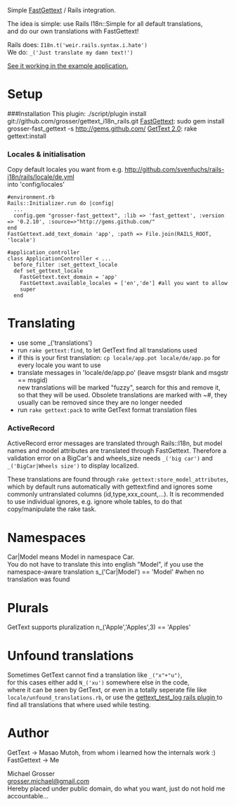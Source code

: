 Simple [FastGettext](http://github.com/grosser/fast_gettext) / Rails integration.

The idea is simple: use Rails I18n::Simple for all default translations,  
and do our own translations with FastGettext!

Rails does: `I18n.t('weir.rails.syntax.i.hate')`  
We do: `_('Just translate my damn text!')`

[See it working in the example application.](https://github.com/grosser/gettext_i18n_rails_example)

Setup
=====
###Installation
This plugin:
    ./script/plugin install git://github.com/grosser/gettext_i18n_rails.git
[FastGettext](http://github.com/grosser/fast_gettext):
    sudo gem install grosser-fast_gettext -s http://gems.github.com/
[GetText 2.0](http://github.com/mutoh/gettext):
    rake gettext:install

### Locales & initialisation
Copy default locales you want from e.g. http://github.com/svenfuchs/rails-i18n/rails/locale/de.yml  
into 'config/locales'

    #environment.rb
    Rails::Initializer.run do |config|
      ...
      config.gem "grosser-fast_gettext", :lib => 'fast_gettext', :version => '0.2.10', :source=>"http://gems.github.com/"
    end
    FastGettext.add_text_domain 'app', :path => File.join(RAILS_ROOT, 'locale')

    #application_controller
    class ApplicationController < ...
      before_filter :set_gettext_locale
      def set_gettext_locale
        FastGettext.text_domain = 'app'
        FastGettext.available_locales = ['en','de'] #all you want to allow
        super
      end

Translating
===========
 - use some _('translations')
 - run `rake gettext:find`, to let GetText find all translations used
 - if this is your first translation: `cp locale/app.pot locale/de/app.po` for every locale you want to use
 - translate messages in 'locale/de/app.po' (leave msgstr blank and msgstr == msgid)  
new translations will be marked "fuzzy", search for this and remove it, so that they will be used.
Obsolete translations are marked with ~#, they usually can be removed since they are no longer needed
 - run `rake gettext:pack` to write GetText format translation files

### ActiveRecord
ActiveRecord error messages are translated through Rails::I18n, but
model names and model attributes are translated through FastGettext.
Therefore a validation error on a BigCar's and wheels_size needs `_('big car')` and `_('BigCar|Wheels size')`
to display localized.

These translations are found through `rake gettext:store_model_attributes`,
which by default runs automatically with gettext:find and ignores some commonly untranslated columns (id,type,xxx_count,...).
It is recommended to use individual ignores, e.g. ignore whole tables, to do that copy/manipulate the rake task.

Namespaces
==========
Car|Model means Model in namespace Car.  
You do not have to translate this into english "Model", if you use the
namespace-aware translation
    s_('Car|Model') == 'Model' #when no translation was found

Plurals
=======
GetText supports pluralization
    n_('Apple','Apples',3) == 'Apples'

Unfound translations
====================
Sometimes GetText cannot find a translation like `_("x"+"u")`,  
for this cases either add `N_('xu')` somewhere else in the code,  
where it can be seen by GetText, or even in a totally seperate file like  
`locale/unfound_translations.rb`, or use the [gettext_test_log rails plugin ](http://github.com/grosser/gettext_test_log)
to find all translations that where used while testing.  

Author
======
GetText -> Masao Mutoh, from whom i learned how the internals work :)
FastGettext -> Me

Michael Grosser  
grosser.michael@gmail.com  
Hereby placed under public domain, do what you want, just do not hold me accountable...  
